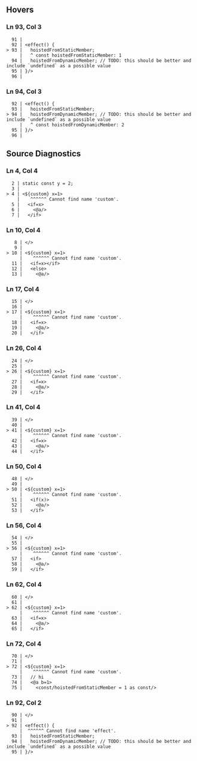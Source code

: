 ## Hovers
### Ln 93, Col 3
```marko
  91 |
  92 | <effect() {
> 93 |   hoistedFromStaticMember;
     |   ^ const hoistedFromStaticMember: 1
  94 |   hoistedFromDynamicMember; // TODO: this should be better and include `undefined` as a possible value
  95 | }/>
  96 |
```

### Ln 94, Col 3
```marko
  92 | <effect() {
  93 |   hoistedFromStaticMember;
> 94 |   hoistedFromDynamicMember; // TODO: this should be better and include `undefined` as a possible value
     |   ^ const hoistedFromDynamicMember: 2
  95 | }/>
  96 |
```

## Source Diagnostics
### Ln 4, Col 4
```marko
  2 | static const y = 2;
  3 |
> 4 | <${custom} x=1>
    |    ^^^^^^ Cannot find name 'custom'.
  5 |   <if=x>
  6 |     <@a/>
  7 |   </if>
```

### Ln 10, Col 4
```marko
   8 | </>
   9 |
> 10 | <${custom} x=1>
     |    ^^^^^^ Cannot find name 'custom'.
  11 |   <if=x></if>
  12 |   <else>
  13 |     <@a/>
```

### Ln 17, Col 4
```marko
  15 | </>
  16 |
> 17 | <${custom} x=1>
     |    ^^^^^^ Cannot find name 'custom'.
  18 |   <if=x>
  19 |     <@a/>
  20 |   </if>
```

### Ln 26, Col 4
```marko
  24 | </>
  25 |
> 26 | <${custom} x=1>
     |    ^^^^^^ Cannot find name 'custom'.
  27 |   <if=x>
  28 |     <@a/>
  29 |   </if>
```

### Ln 41, Col 4
```marko
  39 | </>
  40 |
> 41 | <${custom} x=1>
     |    ^^^^^^ Cannot find name 'custom'.
  42 |   <if=x>
  43 |     <@a/>
  44 |   </if>
```

### Ln 50, Col 4
```marko
  48 | </>
  49 |
> 50 | <${custom} x=1>
     |    ^^^^^^ Cannot find name 'custom'.
  51 |   <if(x)>
  52 |     <@a/>
  53 |   </if>
```

### Ln 56, Col 4
```marko
  54 | </>
  55 |
> 56 | <${custom} x=1>
     |    ^^^^^^ Cannot find name 'custom'.
  57 |   <if>
  58 |     <@a/>
  59 |   </if>
```

### Ln 62, Col 4
```marko
  60 | </>
  61 |
> 62 | <${custom} x=1>
     |    ^^^^^^ Cannot find name 'custom'.
  63 |   <if=x>
  64 |     <@a/>
  65 |   </if>
```

### Ln 72, Col 4
```marko
  70 | </>
  71 |
> 72 | <${custom} x=1>
     |    ^^^^^^ Cannot find name 'custom'.
  73 |   // hi
  74 |   <@a b=1>
  75 |     <const/hoistedFromStaticMember = 1 as const/>
```

### Ln 92, Col 2
```marko
  90 | </>
  91 |
> 92 | <effect() {
     |  ^^^^^^ Cannot find name 'effect'.
  93 |   hoistedFromStaticMember;
  94 |   hoistedFromDynamicMember; // TODO: this should be better and include `undefined` as a possible value
  95 | }/>
```

